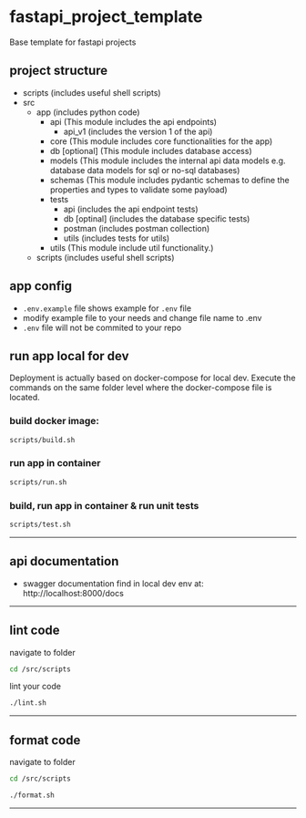 # fastapi_project_template

Base template for fastapi projects

## project structure

- scripts (includes useful shell scripts)
- src
  - app (includes python code)
    - api (This module includes the api endpoints)
      - api_v1 (includes the version 1 of the api)
    - core (This module includes core functionalities for the app)
    - db [optional] (This module includes database access)
    - models (This module includes the internal api data models e.g. database data models for sql or no-sql databases)
    - schemas (This module includes pydantic schemas to define the properties and types to validate some payload)
    - tests
      - api (includes the api endpoint tests)
      - db [optinal] (includes the database specific tests)
      - postman (includes postman collection)
      - utils (includes tests for utils)
    - utils (This module include util functionality.)
  - scripts (includes useful shell scripts)

## app config

- `.env.example` file shows example for `.env` file
- modify example file to your needs and change file name to .env
- `.env` file will not be commited to your repo

## run app local for dev

Deployment is actually based on docker-compose for local dev. Execute the commands on the same folder level where the docker-compose file is located.

### build docker image:

```sh
scripts/build.sh
```

### run app in container

```sh
scripts/run.sh
```

### build, run app in container & run unit tests

```sh
scripts/test.sh
```

---

## api documentation

- swagger documentation find in local dev env at: http://localhost:8000/docs

---

## lint code

navigate to folder

```sh
cd /src/scripts
```

lint your code

```sh
./lint.sh
```

---

## format code

navigate to folder

```sh
cd /src/scripts
```

```sh
./format.sh
```

---
